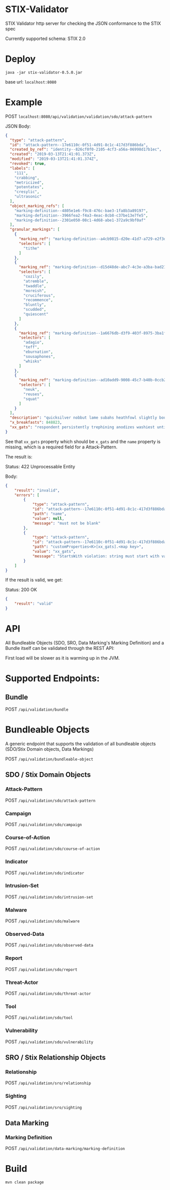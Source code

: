 # STIX-Validator
STIX Validator http server for checking the JSON conformance to the STIX spec

Currently supported schema: STIX 2.0

# Deploy

`java -jar stix-validator-0.5.0.jar`

base url: `localhost:8080`


# Example

POST `localhost:8080/api/validation/validation/sdo/attack-pattern`

JSON Body:

```json
{
  "type": "attack-pattern",
  "id": "attack-pattern--17e6110c-0f51-4d91-8c1c-417d3f886bda",
  "created_by_ref": "identity--826cf0f0-2105-4cf3-a56a-06998d17b1ec",
  "created": "2019-03-13T21:41:01.373Z",
  "modified": "2019-03-13T21:41:01.374Z",
  "revoked": true,
  "labels": [
    "111",
    "crabbing",
    "metricized",
    "potentates",
    "cresylic",
    "ultrasonic"
  ],
  "object_marking_refs": [
    "marking-definition--4805e1e6-f9c8-476c-bae3-1fa8b3a89197",
    "marking-definition--3966fea2-f4a3-4eac-8cb8-c37be13e7fe5",
    "marking-definition--2301e050-08c1-4d68-abe1-372a9c9bf0af"
  ],
  "granular_markings": [
    {
      "marking_ref": "marking-definition--a4cb9815-d20e-41d7-a729-e2f3d432144f",
      "selectors": [
        "tithe"
      ]
    },
    {
      "marking_ref": "marking-definition--d15d48de-abc7-4c3e-a3ba-bad2198478c4",
      "selectors": [
        "cozily",
        "atremble",
        "twaddle",
        "moreish",
        "cruciferous",
        "recommence",
        "bluntly",
        "scudded",
        "quiescent"
      ]
    },
    {
      "marking_ref": "marking-definition--1a6676db-d3f9-403f-8975-3ba1f8f983a6",
      "selectors": [
        "adagio",
        "teff",
        "eburnation",
        "sousaphones",
        "whisks"
      ]
    },
    {
      "marking_ref": "marking-definition--ad10add9-9008-45c7-b40b-0ccb27bb9c27",
      "selectors": [
        "neuk",
        "reuses",
        "squat"
      ]
    }
  ],
  "description": "quicksilver nobbut lame subahs heathfowl slightly bountifulness vitellines creepies custom both boldly darkly unwooded",
  "x_breakfasts": 848823,
  "xx_gats": "respondent persistently trephining anodizes washiest untimely jibe"
}
```

See that `xx_gats` property which should be `x_gats` and the `name` property is missing, which is a required field for a Attack-Pattern.

The result is:

Status: 422 Unprocessable Entity

Body:

```json
{
    "result": "invalid",
    "errors": [
        {
            "type": "attack-pattern",
            "id": "attack-pattern--17e6110c-0f51-4d91-8c1c-417d3f886bda",
            "path": "name",
            "value": null,
            "message": "must not be blank"
        },
        {
            "type": "attack-pattern",
            "id": "attack-pattern--17e6110c-0f51-4d91-8c1c-417d3f886bda",
            "path": "customProperties<K>[xx_gats].<map key>",
            "value": "xx_gats",
            "message": "StartsWith violation: string must start with value: x_, but provided value: xx_gats"
        }
    ]
}
```

If the result is valid, we get:

Status: 200 OK

```json
{
    "result": "valid"
}
```

# API

All Bundleable Objects (SDO, SRO, Data Marking's Marking Definition) and a Bundle itself can be validated through the REST API:

First load will be slower as it is warming up in the JVM.


# Supported Endpoints:

## Bundle

POST `/api/validation/bundle`

# Bundleable Objects

A generic endpoint that supports the validation of all bundleable objects (SDO/Stix Domain objects, Data Markings)

POST `/api/validation/bundleable-object`

## SDO / Stix Domain Objects


### Attack-Pattern

POST `/api/validation/sdo/attack-pattern`

### Campaign

POST `/api/validation/sdo/campaign`

### Course-of-Action

POST `/api/validation/sdo/course-of-action`

### Indicator

POST `/api/validation/sdo/indicator`

### Intrusion-Set

POST `/api/validation/sdo/intrusion-set`

### Malware

POST `/api/validation/sdo/malware`

### Observed-Data

POST `/api/validation/sdo/observed-data`

### Report

POST `/api/validation/sdo/report`

### Threat-Actor

POST `/api/validation/sdo/threat-actor`

### Tool

POST `/api/validation/sdo/tool`

### Vulnerability

POST `/api/validation/sdo/vulnerability`

## SRO / Stix Relationship Objects

### Relationship

POST `/api/validation/sro/relationship`

### Sighting

POST `/api/validation/sro/sighting`

## Data Marking

### Marking Definition

POST `/api/validation/data-marking/marking-definition`


# Build

`mvn clean package`